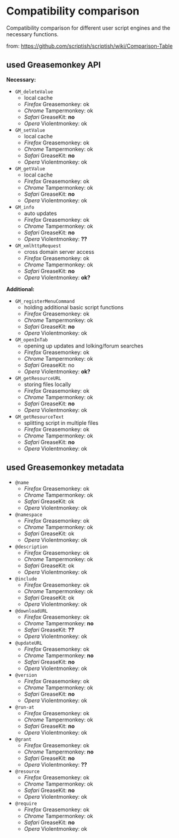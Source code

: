 # Compatibility comparison
Compatibility comparison for different user script engines and the necessary functions.

from: https://github.com/scriptish/scriptish/wiki/Comparison-Table

## used Greasemonkey API
**Necessary:**
- `GM_deleteValue`
  - local cache
  - *Firefox* Greasemonkey: ok
  - *Chrome* Tampermonkey: ok
  - *Safari* GreaseKit: **no**
  - *Opera* Violentmonkey: ok
- `GM_setValue`
  - local cache
  - *Firefox* Greasemonkey: ok
  - *Chrome* Tampermonkey: ok
  - *Safari* GreaseKit: **no**
  - *Opera* Violentmonkey: ok
- `GM_getValue`
  - local cache
  - *Firefox* Greasemonkey: ok
  - *Chrome* Tampermonkey: ok
  - *Safari* GreaseKit: **no**
  - *Opera* Violentmonkey: ok
- `GM_info`
  - auto updates
  - *Firefox* Greasemonkey: ok
  - *Chrome* Tampermonkey: ok
  - *Safari* GreaseKit: **no**
  - *Opera* Violentmonkey: **??**
- `GM_xmlhttpRequest`
  - cross domain server access
  - *Firefox* Greasemonkey: ok
  - *Chrome* Tampermonkey: ok
  - *Safari* GreaseKit: **no**
  - *Opera* Violentmonkey: **ok?**

**Additional:**
- `GM_registerMenuCommand`
  - holding additional basic script functions
  - *Firefox* Greasemonkey: ok
  - *Chrome* Tampermonkey: ok
  - *Safari* GreaseKit: **no**
  - *Opera* Violentmonkey: ok
- `GM_openInTab`
  - opening up updates and lolking/forum searches
  - *Firefox* Greasemonkey: ok
  - *Chrome* Tampermonkey: ok
  - *Safari* GreaseKit: no
  - *Opera* Violentmonkey: **ok?**
- `GM_getResourceURL`
  - storing files locally
  - *Firefox* Greasemonkey: ok
  - *Chrome* Tampermonkey: ok
  - *Safari* GreaseKit: **no**
  - *Opera* Violentmonkey: ok
- `GM_getResourceText`
  - splitting script in multiple files
  - *Firefox* Greasemonkey: ok
  - *Chrome* Tampermonkey: ok
  - *Safari* GreaseKit: **no**
  - *Opera* Violentmonkey: ok

## used Greasemonkey metadata
- `@name`
  - *Firefox* Greasemonkey: ok
  - *Chrome* Tampermonkey: ok
  - *Safari* GreaseKit: ok
  - *Opera* Violentmonkey: ok
- `@namespace`
  - *Firefox* Greasemonkey: ok
  - *Chrome* Tampermonkey: ok
  - *Safari* GreaseKit: ok
  - *Opera* Violentmonkey: ok
- `@description`
  - *Firefox* Greasemonkey: ok
  - *Chrome* Tampermonkey: ok
  - *Safari* GreaseKit: ok
  - *Opera* Violentmonkey: ok
- `@include`
  - *Firefox* Greasemonkey: ok
  - *Chrome* Tampermonkey: ok
  - *Safari* GreaseKit: ok
  - *Opera* Violentmonkey: ok
- `@downloadURL`
  - *Firefox* Greasemonkey: ok
  - *Chrome* Tampermonkey: **no**
  - *Safari* GreaseKit: **??**
  - *Opera* Violentmonkey: ok
- `@updateURL`
  - *Firefox* Greasemonkey: ok
  - *Chrome* Tampermonkey: **no**
  - *Safari* GreaseKit: **no**
  - *Opera* Violentmonkey: ok
- `@version`
  - *Firefox* Greasemonkey: ok
  - *Chrome* Tampermonkey: ok
  - *Safari* GreaseKit: **no**
  - *Opera* Violentmonkey: ok
- `@run-at`
  - *Firefox* Greasemonkey: ok
  - *Chrome* Tampermonkey: ok
  - *Safari* GreaseKit: **no**
  - *Opera* Violentmonkey: ok
- `@grant`
  - *Firefox* Greasemonkey: ok
  - *Chrome* Tampermonkey: **no**
  - *Safari* GreaseKit: **no**
  - *Opera* Violentmonkey: **??**
- `@resource`
  - *Firefox* Greasemonkey: ok
  - *Chrome* Tampermonkey: ok
  - *Safari* GreaseKit: **no**
  - *Opera* Violentmonkey: ok
- `@require`
  - *Firefox* Greasemonkey: ok
  - *Chrome* Tampermonkey: ok
  - *Safari* GreaseKit: **no**
  - *Opera* Violentmonkey: ok





